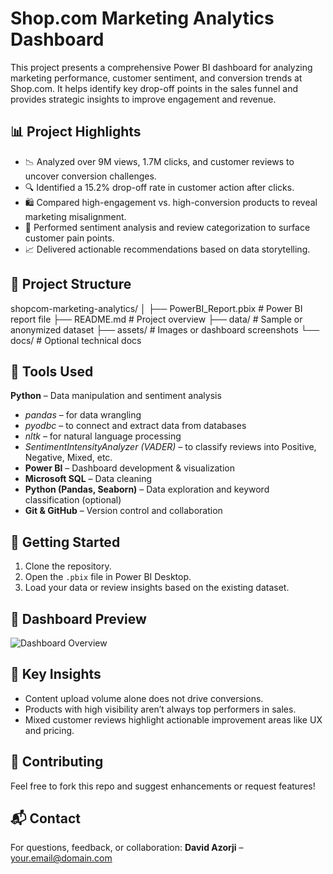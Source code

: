 # Shop.com Marketing Analytics Dashboard

This project presents a comprehensive Power BI dashboard for analyzing marketing performance, customer sentiment, and conversion trends at Shop.com. It helps identify key drop-off points in the sales funnel and provides strategic insights to improve engagement and revenue.

## 📊 Project Highlights

- 📉 Analyzed over 9M views, 1.7M clicks, and customer reviews to uncover conversion challenges.
- 🔍 Identified a 15.2% drop-off rate in customer action after clicks.
- 🛍️ Compared high-engagement vs. high-conversion products to reveal marketing misalignment.
- 💬 Performed sentiment analysis and review categorization to surface customer pain points.
- 📈 Delivered actionable recommendations based on data storytelling.

## 📁 Project Structure
shopcom-marketing-analytics/
│
├── PowerBI_Report.pbix # Power BI report file
├── README.md # Project overview
├── data/ # Sample or anonymized dataset
├── assets/ # Images or dashboard screenshots
└── docs/ # Optional technical docs

## 🧰 Tools Used
**Python** – Data manipulation and sentiment analysis
 - *pandas* – for data wrangling
 - *pyodbc* – to connect and extract data from databases
 - *nltk* – for natural language processing
 - *SentimentIntensityAnalyzer (VADER)* – to classify reviews into Positive, Negative, Mixed, etc.
- **Power BI** – Dashboard development & visualization
- **Microsoft SQL** – Data cleaning
- **Python (Pandas, Seaborn)** – Data exploration and keyword classification (optional)
- **Git & GitHub** – Version control and collaboration

## 🚀 Getting Started

1. Clone the repository.
2. Open the `.pbix` file in Power BI Desktop.
3. Load your data or review insights based on the existing dataset.

## 📸 Dashboard Preview

![Dashboard Overview](assets/dashboard_overview.png)

## 📌 Key Insights

- Content upload volume alone does not drive conversions.
- Products with high visibility aren’t always top performers in sales.
- Mixed customer reviews highlight actionable improvement areas like UX and pricing.

## 🤝 Contributing

Feel free to fork this repo and suggest enhancements or request features!

## 📬 Contact

For questions, feedback, or collaboration:
**David Azorji** – [your.email@domain.com](mailto:your.email@domain.com)
